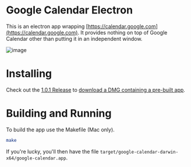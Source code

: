 # Google Calendar Electron

This is an electron app wrapping
[https://calendar.google.com](https://calendar.google.com). It provides
nothing on top of Google Calendar other than putting it in an independent
window.

![image](https://user-images.githubusercontent.com/387209/31697543-407a95dc-b386-11e7-8506-c9da3988b173.png)

# Installing

Check out the [1.0.1 Release](https://github.com/morria/google-calendar-electron/releases/tag/1.0.1)
to [download a DMG containing a pre-built app](https://github.com/morria/google-calendar-electron/releases/download/1.0.1/Google.Calendar.dmg).

# Building and Running

To build the app use the Makefile (Mac only).

```sh
make
```

If you're lucky, you'll then have the file `target/google-calendar-darwin-x64/google-calendar.app`.
